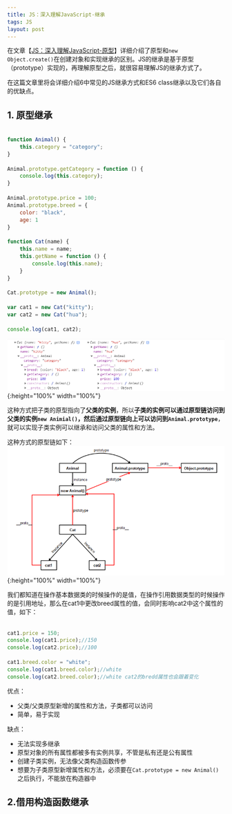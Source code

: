 ```yaml
---
title: JS：深入理解JavaScript-继承
tags: JS
layout: post
--- 
```


在文章【[JS：深入理解JavaScript-原型](https://limeii.github.io/2019/05/js-prototype/)】详细介绍了原型和```new``` ```Object.create()```在创建对象和实现继承的区别。JS的继承是基于原型（prototype）实现的，再理解原型之后，就很容易理解JS的继承方式了。


在这篇文章里将会详细介绍6中常见的JS继承方式和ES6 class继承以及它们各自的优缺点。

## 1. 原型继承
```js

function Animal() {
    this.category = "category";
}

Animal.prototype.getCategory = function () {
    console.log(this.category);
}

Animal.prototype.price = 100;
Animal.prototype.breed = {
    color: "black",
    age: 1
}

function Cat(name) {
    this.name = name;
    this.getName = function () {
        console.log(this.name);
    }
}

Cat.prototype = new Animal();

var cat1 = new Cat("kitty");
var cat2 = new Cat("hua");

console.log(cat1, cat2);
```
![js-inheritance](/assets/images/posts/js/js-inheritance01.png){:height="100%" width="100%"}

这种方式把子类的原型指向了**父类的实例**，所以**子类的实例可以通过原型链访问到父类的实例```new Animial()```，然后通过原型链向上可以访问到```Animal.prototype```**，就可以实现子类实例可以继承和访问父类的属性和方法。


这种方式的原型链如下：
![js-inheritance](/assets/images/posts/js/js-inheritance02.png){:height="100%" width="100%"}

我们都知道在操作基本数据类的时候操作的是值，在操作引用数据类型的时候操作的是引用地址，那么在cat1中更改breed属性的值，会同时影响cat2中这个属性的值，如下：

```js

cat1.price = 150;
console.log(cat1.price);//150
console.log(cat2.price);//100

cat1.breed.color = "white";
console.log(cat1.breed.color);//white
console.log(cat2.breed.color);//white cat2的bredd属性也会跟着变化
```

优点：
- 父类/父类原型新增的属性和方法，子类都可以访问
- 简单，易于实现

缺点：
- 无法实现多继承
- 原型对象的所有属性都被多有实例共享，不管是私有还是公有属性
- 创建子类实例，无法像父类构造函数传参
- 想要为子类原型新增属性和方法，必须要在```Cat.prototype = new Animal()```之后执行，不能放在构造器中

## 2.借用构造函数继承
